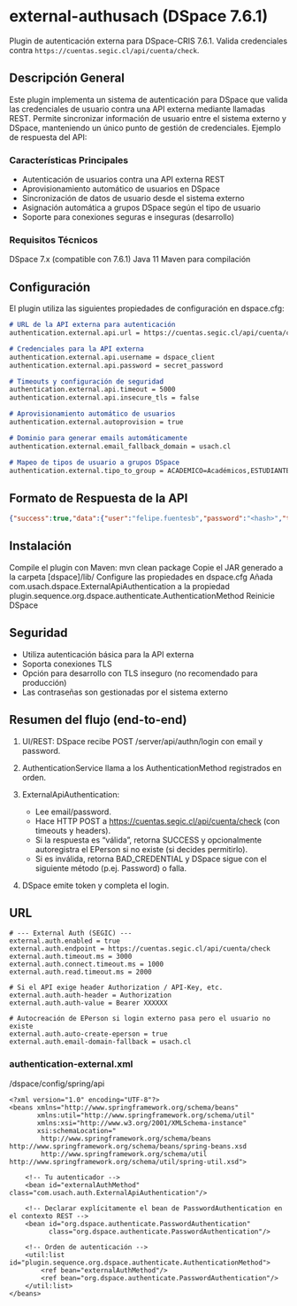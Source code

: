 # external-authusach (DSpace 7.6.1)

Plugin de autenticación externa para DSpace-CRIS 7.6.1. Valida credenciales contra `https://cuentas.segic.cl/api/cuenta/check`.


## Descripción General
Este plugin implementa un sistema de autenticación para DSpace que valida las credenciales de usuario contra una API externa mediante llamadas REST. 
Permite sincronizar información de usuario entre el sistema externo y DSpace, manteniendo un único punto de gestión de credenciales.
Ejemplo de respuesta del API:




### Características Principales
- Autenticación de usuarios contra una API externa REST
- Aprovisionamiento automático de usuarios en DSpace 
- Sincronización de datos de usuario desde el sistema externo 
- Asignación automática a grupos DSpace según el tipo de usuario 
- Soporte para conexiones seguras e inseguras (desarrollo)


### Requisitos Técnicos
DSpace 7.x (compatible con 7.6.1)
Java 11
Maven para compilación

## Configuración
El plugin utiliza las siguientes propiedades de configuración en dspace.cfg:

```md
# URL de la API externa para autenticación
authentication.external.api.url = https://cuentas.segic.cl/api/cuenta/check

# Credenciales para la API externa
authentication.external.api.username = dspace_client
authentication.external.api.password = secret_password

# Timeouts y configuración de seguridad
authentication.external.api.timeout = 5000
authentication.external.api.insecure_tls = false

# Aprovisionamiento automático de usuarios
authentication.external.autoprovision = true

# Dominio para generar emails automáticamente
authentication.external.email_fallback_domain = usach.cl

# Mapeo de tipos de usuario a grupos DSpace
authentication.external.tipo_to_group = ACADEMICO=Académicos,ESTUDIANTE=Estudiantes

```

## Formato de Respuesta de la API

```json
{"success":true,"data":{"user":"felipe.fuentesb","password":"<hash>","tipo":"ACADEMICO","rut":"167406386"}}
```

## Instalación

Compile el plugin con Maven: mvn clean package
Copie el JAR generado a la carpeta [dspace]/lib/
Configure las propiedades en dspace.cfg
Añada com.usach.dspace.ExternalApiAuthentication a la propiedad plugin.sequence.org.dspace.authenticate.AuthenticationMethod
Reinicie DSpace

## Seguridad
- Utiliza autenticación básica para la API externa 
- Soporta conexiones TLS 
- Opción para desarrollo con TLS inseguro (no recomendado para producción)
- Las contraseñas son gestionadas por el sistema externo

## Resumen del flujo (end-to-end)

1. UI/REST: DSpace recibe POST /server/api/authn/login con email y password.

2. AuthenticationService llama a los AuthenticationMethod registrados en orden. 
3. ExternalApiAuthentication:
    - Lee email/password. 
    - Hace HTTP POST a https://cuentas.segic.cl/api/cuenta/check (con timeouts y headers). 
    - Si la respuesta es “válida”, retorna SUCCESS y opcionalmente autoregistra el EPerson si no existe (si decides permitirlo). 
    - Si es inválida, retorna BAD_CREDENTIAL y DSpace sigue con el siguiente método (p.ej. Password) o falla.

4. DSpace emite token y completa el login.

## URL
```
# --- External Auth (SEGIC) ---
external.auth.enabled = true
external.auth.endpoint = https://cuentas.segic.cl/api/cuenta/check
external.auth.timeout.ms = 3000
external.auth.connect.timeout.ms = 1000
external.auth.read.timeout.ms = 2000

# Si el API exige header Authorization / API-Key, etc.
external.auth.auth-header = Authorization
external.auth.auth-value = Bearer XXXXXX

# Autocreación de EPerson si login externo pasa pero el usuario no existe
external.auth.auto-create-eperson = true
external.auth.email-domain-fallback = usach.cl
```


###  authentication-external.xml       

/dspace/config/spring/api
```
<?xml version="1.0" encoding="UTF-8"?>
<beans xmlns="http://www.springframework.org/schema/beans"
       xmlns:util="http://www.springframework.org/schema/util"
       xmlns:xsi="http://www.w3.org/2001/XMLSchema-instance"
       xsi:schemaLocation="
        http://www.springframework.org/schema/beans http://www.springframework.org/schema/beans/spring-beans.xsd
        http://www.springframework.org/schema/util  http://www.springframework.org/schema/util/spring-util.xsd">

    <!-- Tu autenticador -->
    <bean id="externalAuthMethod" class="com.usach.auth.ExternalApiAuthentication"/>

    <!-- Declarar explícitamente el bean de PasswordAuthentication en el contexto REST -->
    <bean id="org.dspace.authenticate.PasswordAuthentication"
          class="org.dspace.authenticate.PasswordAuthentication"/>

    <!-- Orden de autenticación -->
    <util:list id="plugin.sequence.org.dspace.authenticate.AuthenticationMethod">
        <ref bean="externalAuthMethod"/>
        <ref bean="org.dspace.authenticate.PasswordAuthentication"/>
    </util:list>
</beans>
```

